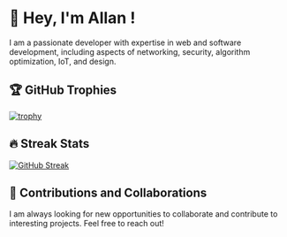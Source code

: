 # 👋 Hey, I'm Allan !

I am a passionate developer with expertise in web and software development, including aspects of networking, security, algorithm optimization, IoT, and design.

## 🏆 GitHub Trophies

[![trophy](https://github-profile-trophy.vercel.app/?username=ImMiza&theme=onedark)](https://github.com/ryo-ma/github-profile-trophy)

## 🔥 Streak Stats

[![GitHub Streak](https://streak-stats.demolab.com?user=ImMiza&theme=dark&hide_border=true&exclude_days=Sun%2CSat)](https://github.com/DenverCoder1/github-readme-streak-stats)

## 🚀 Contributions and Collaborations

I am always looking for new opportunities to collaborate and contribute to interesting projects. Feel free to reach out!

